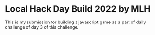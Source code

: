 # Local Hack Day Build 2022 by MLH
This is my submission for building a javascript game as a part of daily challenge of day 3 of this challenge.
